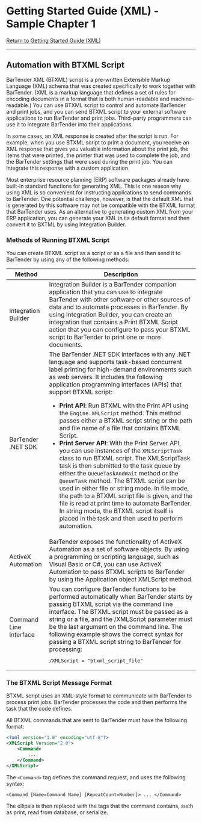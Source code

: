 # Getting Started Guide (XML) - Sample Chapter 1

[Return to Getting Started Guide (XML)](overview.html)

---

## Automation with BTXML Script

BarTender XML (BTXML) script is a pre-written Extensible Markup Language (XML) schema that was created specifically to work together with BarTender. (XML is a markup language that defines a set of rules for encoding documents in a format that is both human-readable and machine-readable.) You can use BTXML script to control and automate BarTender and print jobs, and you can send BTXML script to your external software applications to run BarTender and print jobs. Third-party programmers can use it to integrate BarTender into their applications.

In some cases, an XML response is created after the script is run. For example, when you use BTXML script to print a document, you receive an XML response that gives you valuable information about the print job, the items that were printed, the printer that was used to complete the job, and the BarTender settings that were used during the print job. You can integrate this response with a custom application.

Most enterprise resource planning (ERP) software packages already have built-in standard functions for generating XML. This is one reason why using XML is so convenient for instructing applications to send commands to BarTender. One potential challenge, however, is that the default XML that is generated by this software may not be compatible with the BTXML format that BarTender uses. As an alternative to generating custom XML from your ERP application, you can generate your XML in its default format and then convert it to BXTML by using Integration Builder.

### Methods of Running BTXML Script

You can create BTXML script as a script or as a file and then send it to BarTender by using any of the following methods:

<table>
    <thead><tr>
        <th>Method</th>
        <th>Description</th>
    </tr></thead>
    <tbody><tr>
        <td>Integration Builder</td>
        <td>Integration Builder is a BarTender companion application that you can use to integrate BarTender with other software or other sources of data and to automate processes in BarTender. By using Integration Builder, you can create an integration that contains a Print BTXML Script action that you can configure to pass your BTXML script to BarTender to print one or more documents.</td>
    </tr>
    <tr>
        <td>BarTender .NET SDK</td>
        <td>The BarTender .NET SDK interfaces with any .NET language and supports task-based concurrent label printing for high-demand environments such as web servers. It includes the following application programming interfaces (APIs) that support BTXML script:
            <ul>
                <li><strong>Print API</strong>: Run BTXML with the Print API using the <code>Engine.XMLScript</code> method. This method passes either a BTXML script string or the path and file name of a file that contains BTXML Script.</li>
                <li><strong>Print Server API</strong>: With the Print Server API, you can use instances of the <code>XMLScriptTask</code> class to run BTXML script. The XMLScriptTask task is then submitted to the task queue by either the <code>QueueTaskAndWait</code> method or the <code>QueueTask</code> method. The BTXML script can be used in either file or string mode. In file mode, the path to a BTXML script file is given, and the file is read at print time to automate BarTender. In string mode, the BTXML script itself is placed in the task and then used to perform automation.</li>
            </ul>
        </td>
    </tr>
    <tr>
        <td>ActiveX Automation</td>
        <td>BarTender exposes the functionality of ActiveX Automation as a set of software objects. By using a programming or scripting language, such as Visual Basic or C#, you can use ActiveX Automation to pass BTXML scripts to BarTender by using the Application object XMLScript method.</td>
    </tr>
    <tr>
        <td>Command Line Interface</td>
        <td>You can configure BarTender functions to be performed automatically when BarTender starts by passing BTXML script via the command line interface. The BTXML script must be passed as a string or a file, and the /XMLScript parameter must be the last argument on the command line. The following example shows the correct syntax for passing a BTXML script string to BarTender for processing:
            <pre>/XMLScript = "btxml_script_file"</pre>
        </td>
    </tr></tbody>
</table>

### The BTXML Script Message Format

BTXML script uses an XML-style format to communicate with BarTender to process print jobs. BarTender processes the code and then performs the task that the code defines.

All BTXML commands that are sent to BarTender must have the following format: 

~~~ xml
<?xml version="1.0" encoding="utf-8"?>
<XMLScript Version="2.0">
    <Command>
        ...
    </Command>
</XMLScript>
~~~

The `<Command>` tag defines the command request, and uses the following syntax:

~~~ 
<Command [Name=Command Name] [RepeatCount=Number]> ... </Command> 
~~~

The ellipsis is then replaced with the tags that the command contains, such as print, read from database, or serialize.





    
